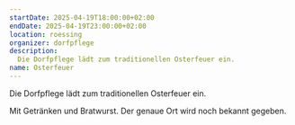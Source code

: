```yaml
---
startDate: 2025-04-19T18:00:00+02:00
endDate: 2025-04-19T23:00:00+02:00
location: roessing
organizer: dorfpflege
description:
  Die Dorfpflege lädt zum traditionellen Osterfeuer ein.
name: Osterfeuer
---
```


Die Dorfpflege lädt zum traditionellen Osterfeuer ein.

Mit Getränken und Bratwurst. Der genaue Ort wird noch bekannt gegeben.